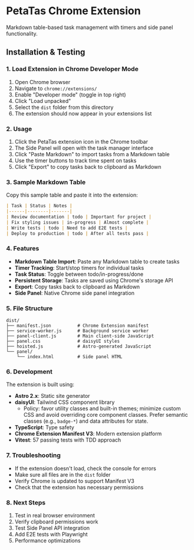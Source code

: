 # PetaTas Chrome Extension

Markdown table-based task management with timers and side panel functionality.

## Installation & Testing

### 1. Load Extension in Chrome Developer Mode

1. Open Chrome browser
2. Navigate to `chrome://extensions/`
3. Enable "Developer mode" (toggle in top right)
4. Click "Load unpacked"
5. Select the `dist` folder from this directory
6. The extension should now appear in your extensions list

### 2. Usage

1. Click the PetaTas extension icon in the Chrome toolbar
2. The Side Panel will open with the task manager interface
3. Click "Paste Markdown" to import tasks from a Markdown table
4. Use the timer buttons to track time spent on tasks
5. Click "Export" to copy tasks back to clipboard as Markdown

### 3. Sample Markdown Table

Copy this sample table and paste it into the extension:

```markdown
| Task | Status | Notes |
|------|--------|-------|
| Review documentation | todo | Important for project |
| Fix styling issues | in-progress | Almost complete |
| Write tests | todo | Need to add E2E tests |
| Deploy to production | todo | After all tests pass |
```

### 4. Features

- **Markdown Table Import**: Paste any Markdown table to create tasks
- **Timer Tracking**: Start/stop timers for individual tasks
- **Task Status**: Toggle between todo/in-progress/done
- **Persistent Storage**: Tasks are saved using Chrome's storage API
- **Export**: Copy tasks back to clipboard as Markdown
- **Side Panel**: Native Chrome side panel integration

### 5. File Structure

```
dist/
├── manifest.json          # Chrome Extension manifest
├── service-worker.js      # Background service worker
├── panel-client.js        # Main client-side JavaScript
├── panel.css              # daisyUI styles
├── hoisted.js             # Astro-generated JavaScript
└── panel/
    └── index.html         # Side panel HTML
```

### 6. Development

The extension is built using:
- **Astro 2.x**: Static site generator
- **daisyUI**: Tailwind CSS component library
  - Policy: favor utility classes and built-in themes; minimize custom CSS and avoid overriding core component classes. Prefer semantic classes (e.g., `badge-*`) and data attributes for state.
- **TypeScript**: Type safety
- **Chrome Extension Manifest V3**: Modern extension platform
- **Vitest**: 57 passing tests with TDD approach

### 7. Troubleshooting

- If the extension doesn't load, check the console for errors
- Make sure all files are in the `dist` folder
- Verify Chrome is updated to support Manifest V3
- Check that the extension has necessary permissions

### 8. Next Steps

1. Test in real browser environment
2. Verify clipboard permissions work
3. Test Side Panel API integration
4. Add E2E tests with Playwright
5. Performance optimizations
